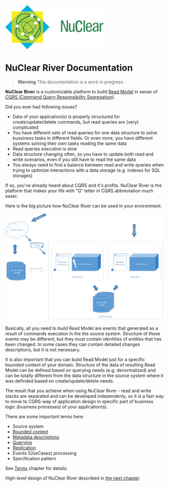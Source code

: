 ![](../media/nuclear-logo.png)
# NuClear River Documentation

> **Warning** This documentation is a work in progress.

**NuClear River** is a customizable platform to build [Read Model](http://codebetter.com/gregyoung/2010/02/15/cqrs-is-more-work-because-of-the-read-model/) in sense of [CQRS (Command Query Responsibility Segregation)](https://cqrs.files.wordpress.com/2010/11/cqrs_documents.pdf).

Did you ever had following issues?

* Data of your appication(s) is properly structured for create/update/delete commands, but read queries are (very) complicated
* You have different sets of read queries for one data structure to solve bussiness tasks in different fields. Or even more, you have different systems solving their own tasks reading the same data
* Read queries execution is slow
* Data structure changing often, so you have to update both read and write scenarios, even if you still have to read the same data
* You always need to find a balance between read and write queries when trying to optimize interactions with a data storage (e.g. indexes for SQL storages)

If so, you've already heard about CQRS and it's profits. NuClear River is the platform that makes your life with "Q" letter in CQRS abbreviation much easer.

Here is the big picture how NuClear River can be used in your environment:

![](diagrams/nuclear-river-big-picture.png)

Basically, all you need to build Read Model are events that generated as a result of commands execution in the the source system. Structure of these events may be different, but they must contain identities of entities that has been changed. In some cases they can contain detailed changes descriptions, but it is not necessary.

It is also important that you can build Read Model just for a specific bounded context of your domain. Structure of the data of resulting Read Model can be defined based on querying needs (e.g. denormalized) and can be totally different from the data structure in the source system where it was definded based on create/update/delete needs. 

The result that you achieve when using NuClear River - read and write stacks are separated and can be developed independenly, so it is a fast way to move to CQRS-way of application design in specific part of business logic (business processes) of your application(s).

There are some important terms here:

* Source system
* [Bounded context](http://martinfowler.com/bliki/BoundedContext.html)
* [Metadata descriptions](desing-overview/metadata-descriptions.md)
* [Querying](desing-overview/querying-design.md)
* [Replication](desing-overview/replication-design.md)
* Events (UseCases) processing
* Specification pattern

See [Terms](terms.md) chapter for details.

High-level design of NuClear River described in [the next chapter](desing-overview/README.md).